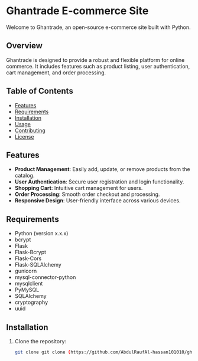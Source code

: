 ﻿# Ghantrade E-commerce Site

Welcome to Ghantrade, an open-source e-commerce site built with Python.

## Overview

Ghantrade is designed to provide a robust and flexible platform for online commerce. It includes features such as product listing, user authentication, cart management, and order processing.

## Table of Contents

- [Features](#features)
- [Requirements](#requirements)
- [Installation](#installation)
- [Usage](#usage)
- [Contributing](#contributing)
- [License](#license)

## Features

- **Product Management**: Easily add, update, or remove products from the catalog.
- **User Authentication**: Secure user registration and login functionality.
- **Shopping Cart**: Intuitive cart management for users.
- **Order Processing**: Smooth order checkout and processing.
- **Responsive Design**: User-friendly interface across various devices.

## Requirements

- Python (version x.x.x)
- bcrypt
- Flask
- Flask-Bcrypt
- Flask-Cors
- Flask-SQLAlchemy
- gunicorn
- mysql-connector-python
- mysqlclient
- PyMySQL
- SQLAlchemy
- cryptography
- uuid


## Installation

1. Clone the repository:

   ```bash
   git clone git clone (https://github.com/AbdulRaufAl-hassan101010/ghantrade.git)
